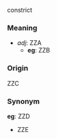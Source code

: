 constrict
### Meaning
+ _adj_: ZZA
	+ __eg__: ZZB

### Origin

ZZC

### Synonym

__eg__: ZZD

+ ZZE


